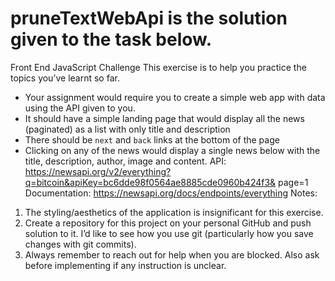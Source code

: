 # pruneTextWebApi is the solution given to the task below.

Front End JavaScript Challenge
This exercise is to help you practice the topics you’ve learnt so far.
- Your assignment would require you to create a simple web app with data using the API given 
to you. 
- It should have a simple landing page that would display all the news (paginated) as a list with 
only title and description
- There should be `next` and `back` links at the bottom of the page
- Clicking on any of the news would display a single news below with the title, description, 
author, image and content.
API: 
https://newsapi.org/v2/everything?q=bitcoin&apiKey=bc6dde98f0564ae8885cde0960b424f3&
page=1
Documentation: https://newsapi.org/docs/endpoints/everything
Notes:
1. The styling/aesthetics of the application is insignificant for this exercise.
2. Create a repository for this project on your personal GitHub and push solution to it. I’d 
like to see how you use git (particularly how you save changes with git commits).
3. Always remember to reach out for help when you are blocked. Also ask before 
implementing if any instruction is unclear.
